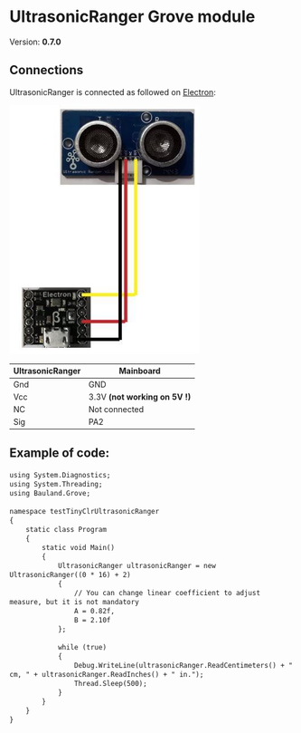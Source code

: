 # UltrasonicRanger Grove module
Version: __0.7.0__

## Connections ##
UltrasonicRanger is connected as followed on [Electron](http://www.ingenuitymicro.com/products/electron/):

![Schematic](UltrasonicRanger-Electron.jpg)

UltrasonicRanger | Mainboard
-------- | ----------
Gnd | GND
Vcc | 3.3V __(not working on 5V !)__
NC | Not connected
Sig | PA2


## Example of code:
```CSharp
using System.Diagnostics;
using System.Threading;
using Bauland.Grove;

namespace testTinyClrUltrasonicRanger
{
    static class Program
    {
        static void Main()
        {
            UltrasonicRanger ultrasonicRanger = new UltrasonicRanger((0 * 16) + 2)
            {
                // You can change linear coefficient to adjust measure, but it is not mandatory
                A = 0.82f,
                B = 2.10f
            };

            while (true)
            {
                Debug.WriteLine(ultrasonicRanger.ReadCentimeters() + " cm, " + ultrasonicRanger.ReadInches() + " in.");
                Thread.Sleep(500);
            }
        }
    }
}
```
